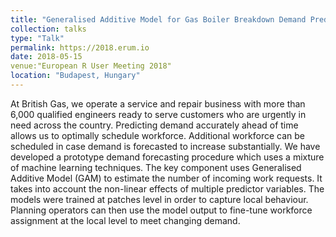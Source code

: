 ```yaml
---
title: "Generalised Additive Model for Gas Boiler Breakdown Demand Prediction"
collection: talks
type: "Talk"
permalink: https://2018.erum.io
date: 2018-05-15
venue:"European R User Meeting 2018"
location: "Budapest, Hungary"
---
```

At British Gas, we operate a service and repair business with more than 6,000 qualified engineers ready to serve customers who are urgently in need across the country. Predicting demand accurately ahead of time allows us to optimally schedule workforce. Additional workforce can be scheduled in case demand is forecasted to increase substantially. We have developed a prototype demand forecasting procedure which uses a mixture of machine learning techniques. The key component uses Generalised Additive Model (GAM) to estimate the number of incoming work requests. It takes into account the non-linear effects of multiple predictor variables. The models were trained at patches level in order to capture local behaviour. Planning operators can then use the model output to fine-tune workforce assignment at the local level to meet changing demand.
